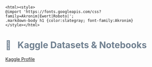 ```
<html><style>
@import 'https://fonts.googleapis.com/css?family=Akronim|Ewert|Roboto|';
.markdown-body h1 {color:slategray; font-family:Akronim}
</style></html>
```

<h1 style='color:slategray;'> &#x1F4D1; &nbsp; Kaggle Datasets & Notebooks</h1>

[Kaggle Profile](https://www.kaggle.com/olgabelitskaya)